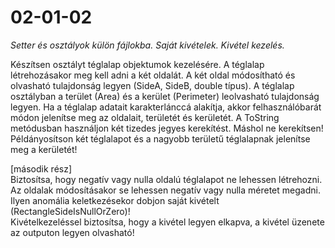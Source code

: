 # 02-01-02
*Setter és osztályok külön fájlokba. Saját kivételek. Kivétel kezelés.*


Készítsen osztályt téglalap objektumok kezelésére. A téglalap létrehozásakor meg kell adni a két oldalát. A két oldal módosítható és olvasható tulajdonság legyen (SideA, SideB, double típus). A téglalap osztályban a terület (Area) és a kerület (Perimeter) leolvasható tulajdonság legyen. Ha a téglalap adatait karakterlánccá alakítja, akkor felhasználóbarát módon jelenítse meg az oldalait, területét és kerületét. A ToString metódusban használjon két tizedes jegyes kerekítést. Máshol ne kerekítsen!
Példányosítson két téglalapot és a nagyobb területű téglalapnak jelenítse meg a kerületét!

[második rész]  
Biztosítsa, hogy negatív vagy nulla oldalú téglalapot ne lehessen létrehozni. Az oldalak módosításakor se lehessen negatív vagy nulla méretet megadni. Ilyen anomália keletkezésekor dobjon saját kivételt (RectangleSideIsNullOrZero)!  
Kivételkezeléssel biztosítsa, hogy a kivétel legyen elkapva, a kivétel üzenete az outputon legyen olvasható!
